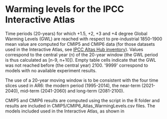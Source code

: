 ﻿# Warming levels for the IPCC Interactive Atlas

Time periods (20-years) for which +1.5, +2, +3 and +4 degree Global Warming Levels (GWL) are reached with respect to pre-industrial 1850-1900 mean value are computed for CMIP5 and CMIP6 data (for those datasets used in the Interactive Atlas, see [IPCC Altas Hub inventory](https://github.com/SantanderMetGroup/IPCC-Atlas/tree/devel/AtlasHub-inventory)). Values correspond to the central year (n) of the 20-year window (the GWL period is thus calculated as [n-9, n+10]). Empty table cells indicate that the GWL was not reached before (the central year) 2100. '9999' correspond to models with no available experiment results.

The use of a 20-year moving window is to be consistent with the four time slices used in AR6: the modern period (1995-2014), the near-term (2021-2040), mid-term (2041-2060) and long-term (2081-2100). 

CMIP5 and CMIP6 results are computed using the script in the R folder and results are included in CMIP5/CMIP6_Atlas_WarmingLevels.csv files. The models included used in the Interactive Atlas, as shown in 


